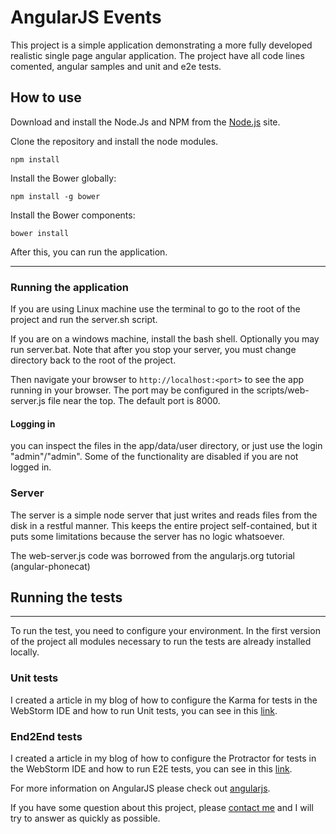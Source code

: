 # AngularJS Events

This project is a simple application demonstrating a more fully developed realistic single page
angular application. The project have all code lines comented, angular samples and unit and e2e tests.

## How to use


Download and install the Node.Js  and NPM from the [Node.js](https://nodejs.org/en/download/) site.

Clone the repository and install the node modules.

`npm install`

Install the Bower globally:

`npm install -g bower`

Install the Bower components:

`bower install`

After this, you can run the application.
***

### Running the application

If you are using Linux machine use the terminal to go to the root of the project and run the server.sh script.

If you are on a windows machine, install the bash shell.  Optionally you may run server.bat.  Note that
after you stop your server, you must change directory back to the root of the project.

Then navigate your browser to `http://localhost:<port>` to see the app running in
your browser.  The port may be configured in the scripts/web-server.js file near the top. The default port is 8000.

#### Logging in
you can inspect the files in the app/data/user directory, or just use the login "admin"/"admin".  Some of the functionality
are disabled if you are not logged in.

### Server

The server is a simple node server that just writes and reads files from the disk in a restful manner.  This keeps the entire project
self-contained, but it puts some limitations because the server has no logic whatsoever.

The web-server.js code was borrowed from the angularjs.org tutorial (angular-phonecat)

## Running the tests

***

To run the test, you need to configure your environment. In the first version of the project all modules necessary to run the tests are already installed locally.

### Unit tests

I created a article in my blog of how to configure the Karma for tests in the WebStorm IDE and how to run Unit tests, you can see in this [link](http://coderade.in/configure-karma-webstorm).

### End2End tests
I created a article in my blog of how to configure the Protractor for tests in the WebStorm IDE and how to run E2E tests, you can see in this [link](http://coderade.in/setting-protractor-webstorm).

For more information on AngularJS please check out [angularjs](http://angularjs.org).

If you have some question about this project, please [contact me](http://coderade.in/contact) and I will try to answer as quickly as possible.
